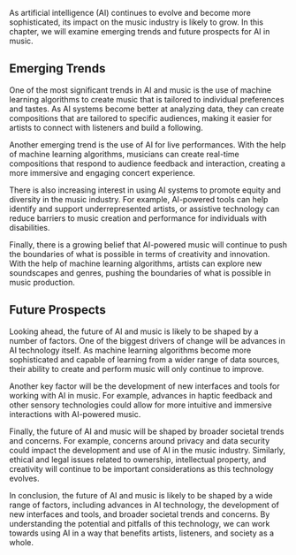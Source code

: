 
As artificial intelligence (AI) continues to evolve and become more sophisticated, its impact on the music industry is likely to grow. In this chapter, we will examine emerging trends and future prospects for AI in music.

Emerging Trends
---------------

One of the most significant trends in AI and music is the use of machine learning algorithms to create music that is tailored to individual preferences and tastes. As AI systems become better at analyzing data, they can create compositions that are tailored to specific audiences, making it easier for artists to connect with listeners and build a following.

Another emerging trend is the use of AI for live performances. With the help of machine learning algorithms, musicians can create real-time compositions that respond to audience feedback and interaction, creating a more immersive and engaging concert experience.

There is also increasing interest in using AI systems to promote equity and diversity in the music industry. For example, AI-powered tools can help identify and support underrepresented artists, or assistive technology can reduce barriers to music creation and performance for individuals with disabilities.

Finally, there is a growing belief that AI-powered music will continue to push the boundaries of what is possible in terms of creativity and innovation. With the help of machine learning algorithms, artists can explore new soundscapes and genres, pushing the boundaries of what is possible in music production.

Future Prospects
----------------

Looking ahead, the future of AI and music is likely to be shaped by a number of factors. One of the biggest drivers of change will be advances in AI technology itself. As machine learning algorithms become more sophisticated and capable of learning from a wider range of data sources, their ability to create and perform music will only continue to improve.

Another key factor will be the development of new interfaces and tools for working with AI in music. For example, advances in haptic feedback and other sensory technologies could allow for more intuitive and immersive interactions with AI-powered music.

Finally, the future of AI and music will be shaped by broader societal trends and concerns. For example, concerns around privacy and data security could impact the development and use of AI in the music industry. Similarly, ethical and legal issues related to ownership, intellectual property, and creativity will continue to be important considerations as this technology evolves.

In conclusion, the future of AI and music is likely to be shaped by a wide range of factors, including advances in AI technology, the development of new interfaces and tools, and broader societal trends and concerns. By understanding the potential and pitfalls of this technology, we can work towards using AI in a way that benefits artists, listeners, and society as a whole.
